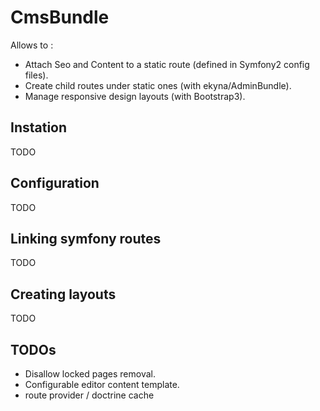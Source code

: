 CmsBundle
=========

Allows to :
- Attach Seo and Content to a static route (defined in Symfony2 config files).
- Create child routes under static ones (with ekyna/AdminBundle).
- Manage responsive design layouts (with Bootstrap3).

## Instation
TODO

## Configuration
TODO

## Linking symfony routes
TODO

## Creating layouts
TODO

## TODOs
- Disallow locked pages removal.
- Configurable editor content template.
- route provider / doctrine cache
